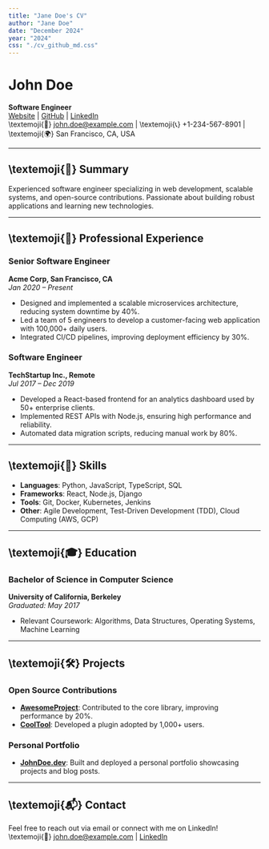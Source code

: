 ```yaml
---
title: "Jane Doe's CV"
author: "Jane Doe"
date: "December 2024"
year: "2024"
css: "./cv_github_md.css"
---
```



# John Doe

**Software Engineer**  
[Website](https://johndoe.dev) | [GitHub](https://github.com/johndoe) | [LinkedIn](https://linkedin.com/in/johndoe)  
\textemoji{📧} john.doe@example.com | \textemoji{📞} +1-234-567-8901 | \textemoji{🌍} San Francisco, CA, USA  

---

## \textemoji{📌} Summary  
Experienced software engineer specializing in web development, scalable systems, and open-source contributions. Passionate about building robust applications and learning new technologies.

---

## \textemoji{💼} Professional Experience  

### **Senior Software Engineer**  
**Acme Corp, San Francisco, CA**  
*Jan 2020 – Present*  
- Designed and implemented a scalable microservices architecture, reducing system downtime by 40%.  
- Led a team of 5 engineers to develop a customer-facing web application with 100,000+ daily users.  
- Integrated CI/CD pipelines, improving deployment efficiency by 30%.  

### **Software Engineer**  
**TechStartup Inc., Remote**  
*Jul 2017 – Dec 2019*  
- Developed a React-based frontend for an analytics dashboard used by 50+ enterprise clients.  
- Implemented REST APIs with Node.js, ensuring high performance and reliability.  
- Automated data migration scripts, reducing manual work by 80%.  

---

## \textemoji{🎯} Skills  

- **Languages**: Python, JavaScript, TypeScript, SQL  
- **Frameworks**: React, Node.js, Django  
- **Tools**: Git, Docker, Kubernetes, Jenkins  
- **Other**: Agile Development, Test-Driven Development (TDD), Cloud Computing (AWS, GCP)  

---

## \textemoji{🎓} Education  

### **Bachelor of Science in Computer Science**  
**University of California, Berkeley**  
*Graduated: May 2017*  
- Relevant Coursework: Algorithms, Data Structures, Operating Systems, Machine Learning  

---

## \textemoji{🛠️} Projects  

### **Open Source Contributions**  
- **[AwesomeProject](https://github.com/awesomeproject)**: Contributed to the core library, improving performance by 20%.  
- **[CoolTool](https://github.com/cooltool)**: Developed a plugin adopted by 1,000+ users.  

### **Personal Portfolio**  
- **[JohnDoe.dev](https://johndoe.dev)**: Built and deployed a personal portfolio showcasing projects and blog posts.  

---

## \textemoji{📬} Contact  

Feel free to reach out via email or connect with me on LinkedIn!  
\textemoji{📧} john.doe@example.com | [LinkedIn](https://linkedin.com/in/johndoe)  
